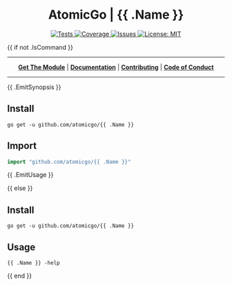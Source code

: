 <h1 align="center">AtomicGo | {{ .Name }}</h1>

<p align="center">

<a href="https://codecov.io/gh/atomicgo/{{ .Name }}">
<img src="https://img.shields.io/github/workflow/status/atomicgo/{{ .Name }}/Go?label=tests&style=flat-square" alt="Tests">
</a>

<a href="https://codecov.io/gh/atomicgo/{{ .Name }}">
<img src="https://img.shields.io/codecov/c/gh/atomicgo/{{ .Name }}?color=magenta&logo=codecov&style=flat-square" alt="Coverage">
</a>

<a href="https://github.com/atomicgo/{{ .Name }}/issues">
<img src="https://img.shields.io/github/issues/atomicgo/{{ .Name }}.svg?style=flat-square" alt="Issues">
</a>

<a href="https://opensource.org/licenses/MIT">
<img src="https://img.shields.io/badge/License-MIT-yellow.svg?style=flat-square" alt="License: MIT">
</a>

</p>

{{ if not .IsCommand  }} 

---

<p align="center">
<strong><a href="#install">Get The Module</a></strong>
|
<strong><a href="https://pkg.go.dev/github.com/atomicgo/{{ .Name }}">Documentation</a></strong>
|
<strong><a href="./CONTRIBUTING.md">Contributing</a></strong>
|
<strong><a href="./CONTRIBUTING.md">Code of Conduct</a></strong>
</p>

---

{{ .EmitSynopsis }}

## Install

```console
go get -u github.com/atomicgo/{{ .Name }}
```

## Import

```go
import "github.com/atomicgo/{{ .Name }}"
```

{{ .EmitUsage }}

{{ else }}

## Install

```console
go get -u github.com/atomicgo/{{ .Name }}
```

## Usage

```console
{{ .Name }} -help
```

{{ end }}